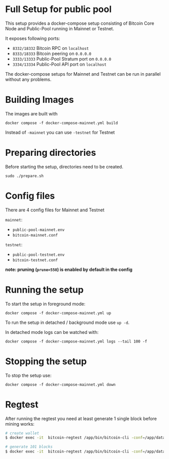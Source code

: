 # Full Setup for public pool

This setup provides a docker-compose setup consisting of Bitcoin Core Node and Public-Pool running in Mainnet or Testnet.

It exposes following ports:

- `8332/18332` Bitcoin RPC on `localhost`
- `8333/18333` Bitcoin peering on `0.0.0.0`
- `3333/13333` Public-Pool Stratum port on `0.0.0.0`
- `3334/13334` Public-Pool API port on `localhost`

The docker-compose setups for Mainnet and Testnet can be run in parallel without any problems.

# Building Images

The images are built with

```
docker compose -f docker-compose-mainnet.yml build
```

Instead of `-mainnet` you can use `-testnet` for Testnet

# Preparing directories

Before starting the setup, directories need to be created.

```
sudo ./prepare.sh
```

# Config files

There are 4 config files for Mainnet and Testnet

`mainnet`:
- `public-pool-mainnet.env`
- `bitcoin-mainnet.conf`

`testnet`:
- `public-pool-testnet.env`
- `bitcoin-testnet.conf`

**note: pruning (`prune=550`) is enabled by default in the config**
# Running the setup

To start the setup in foreground mode:

```
docker compose -f docker-compose-mainnet.yml up
```

To run the setup in detached / background mode use `up -d`.

In detached mode logs can be watched with:
```
docker compose -f docker-compose-mainnet.yml logs --tail 100 -f
```

# Stopping the setup

To stop the setup use:

```
docker compose -f docker-compose-mainnet.yml down
```

# Regtest

After running the regtest you need at least generate 1 single block before mining works:

```bash
# create wallet
$ docker exec -it  bitcoin-regtest /app/bin/bitcoin-cli -conf=/app/data/bitcoin.conf -regtest createwallet "regtestwallet"

# generate 101 blocks
$ docker exec -it  bitcoin-regtest /app/bin/bitcoin-cli -conf=/app/data/bitcoin.conf -regtest  -generate 1
```
